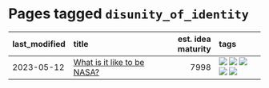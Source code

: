 # Pages tagged `disunity_of_identity`

|last_modified|title|est. idea maturity|tags
|:---|:---|---:|:---|
|2023-05-12|[What is it like to be NASA?](../what_is_it_like_to_be_nasa.md)|7998|[![](https://img.shields.io/badge/tag-disunity_of_identity-6819c6)](../tags/disunity_of_identity.md) [![](https://img.shields.io/badge/tag-organization_as_entity-11772b)](../tags/organization_as_entity.md) [![](https://img.shields.io/badge/tag-philosophy-82d6e)](../tags/philosophy.md) [![](https://img.shields.io/badge/tag-society_of_mind-5fba1d)](../tags/society_of_mind.md) [![](https://img.shields.io/badge/tag-theory_of_mind-587798)](../tags/theory_of_mind.md)|